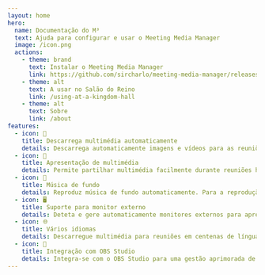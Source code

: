 ```yaml
---
layout: home
hero:
  name: Documentação do M³
  text: Ajuda para configurar e usar o Meeting Media Manager
  image: /icon.png
  actions:
    - theme: brand
      text: Instalar o Meeting Media Manager
      link: https://github.com/sircharlo/meeting-media-manager/releases/latest
    - theme: alt
      text: A usar no Salão do Reino
      link: /using-at-a-kingdom-hall
    - theme: alt
      text: Sobre
      link: /about
features:
  - icon: 🚀
    title: Descarrega multimédia automaticamente
    details: Descarrega automaticamente imagens e vídeos para as reuniões da congregação em qualquer idioma disponível no JW.org.
  - icon: 🎦
    title: Apresentação de multimédia
    details: Permite partilhar multimédia facilmente durante reuniões híbridas ou presenciais.
  - icon: 🎵
    title: Música de fundo
    details: Reproduz música de fundo automaticamente. Para a reprodução antes do início da reunião. A música de fundo pode ser reiniciada com um clique após a reunião.
  - icon: 🖥️
    title: Suporte para monitor externo
    details: Deteta e gere automaticamente monitores externos para apresentações de multimédia sem interrupções.
  - icon: 🌐
    title: Vários idiomas
    details: Descarregue multimédia para reuniões em centenas de línguas e utilize a interface do M³ em qualquer uma das muitas línguas disponíveis.
  - icon: 🧩
    title: Integração com OBS Studio
    details: Integra-se com o OBS Studio para uma gestão aprimorada de multimédia e capacidades de apresentação.
---
```

